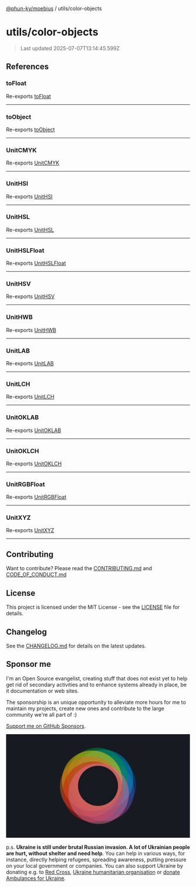 [@phun-ky/moebius](../README.md) / utils/color-objects

# utils/color-objects

> Last updated 2025-07-07T13:14:45.599Z

##

## References

### toFloat

Re-exports [toFloat](converters/to-float.md#tofloat)

---

### toObject

Re-exports [toObject](converters/to-object.md#toobject)

---

### UnitCMYK

Re-exports [UnitCMYK](color-objects/cmyk.md#unitcmyk)

---

### UnitHSI

Re-exports [UnitHSI](color-objects/hsi.md#unithsi)

---

### UnitHSL

Re-exports [UnitHSL](color-objects/hsl.md#unithsl)

---

### UnitHSLFloat

Re-exports [UnitHSLFloat](color-objects/hsl.md#unithslfloat)

---

### UnitHSV

Re-exports [UnitHSV](color-objects/hsv.md#unithsv)

---

### UnitHWB

Re-exports [UnitHWB](color-objects/hwb.md#unithwb)

---

### UnitLAB

Re-exports [UnitLAB](color-objects/lab.md#unitlab)

---

### UnitLCH

Re-exports [UnitLCH](color-objects/lch.md#unitlch)

---

### UnitOKLAB

Re-exports [UnitOKLAB](color-objects/oklab.md#unitoklab)

---

### UnitOKLCH

Re-exports [UnitOKLCH](color-objects/oklch.md#unitoklch)

---

### UnitRGBFloat

Re-exports [UnitRGBFloat](color-objects/rgb.md#unitrgbfloat)

---

### UnitXYZ

Re-exports [UnitXYZ](color-objects/xyz.md#unitxyz)

---

## Contributing

Want to contribute? Please read the [CONTRIBUTING.md](https://github.com/phun-ky/moebius/blob/main/CONTRIBUTING.md) and [CODE_OF_CONDUCT.md](https://github.com/phun-ky/moebius/blob/main/CODE_OF_CONDUCT.md)

## License

This project is licensed under the MIT License - see the [LICENSE](https://github.com/phun-ky/moebius/blob/main/LICENSE) file for details.

## Changelog

See the [CHANGELOG.md](https://github.com/phun-ky/moebius/blob/main/CHANGELOG.md) for details on the latest updates.

## Sponsor me

I'm an Open Source evangelist, creating stuff that does not exist yet to help get rid of secondary activities and to enhance systems already in place, be it documentation or web sites.

The sponsorship is an unique opportunity to alleviate more hours for me to maintain my projects, create new ones and contribute to the large community we're all part of :)

[Support me on GitHub Sponsors](https://github.com/sponsors/phun-ky).

![logo](https://github.com/phun-ky/moebius/blob/main/public/images/logo/logo-ring.png?raw=true)

p.s. **Ukraine is still under brutal Russian invasion. A lot of Ukrainian people are hurt, without shelter and need help**. You can help in various ways, for instance, directly helping refugees, spreading awareness, putting pressure on your local government or companies. You can also support Ukraine by donating e.g. to [Red Cross](https://www.icrc.org/en/donate/ukraine), [Ukraine humanitarian organisation](https://savelife.in.ua/en/donate-en/#donate-army-card-weekly) or [donate Ambulances for Ukraine](https://www.gofundme.com/f/help-to-save-the-lives-of-civilians-in-a-war-zone).

